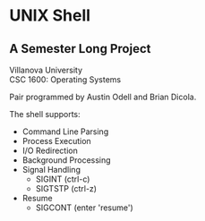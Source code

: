 # UNIX Shell

## A Semester Long Project

Villanova University  
CSC 1600: Operating Systems

Pair programmed by Austin Odell and Brian Dicola.

The shell supports:  
  -  Command Line Parsing
  -  Process Execution
  -  I/O Redirection
  -  Background Processing
  -  Signal Handling
     -  SIGINT (ctrl-c)
     -  SIGTSTP (ctrl-z)
  -  Resume
     -  SIGCONT (enter 'resume')